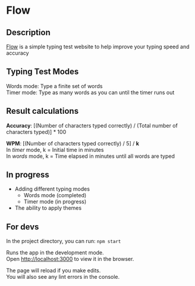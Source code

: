 # Flow

## Description
[Flow](https://aivee-teodocio.github.io/flow/) is a simple typing test website to help improve your typing speed and accuracy

## Typing Test Modes
Words mode: Type a finite set of words  
Timer mode: Type as many words as you can until the timer runs out  

## Result calculations
**Accuracy**: [(Number of characters typed correctly) / (Total number of characters typed)] * 100

**WPM**: [(Number of characters typed correctly) / 5] / **k**  
In *timer* mode, k = Initial time in minutes  
In *words* mode, k = Time elapsed in minutes until all words are typed

## In progress
- Adding different typing modes
  - Words mode (completed)
  - Timer mode (in progress)  
- The ability to apply themes

## For devs
In the project directory, you can run: `npm start`

Runs the app in the development mode.\
Open [http://localhost:3000](http://localhost:3000) to view it in the browser.

The page will reload if you make edits.\
You will also see any lint errors in the console.
